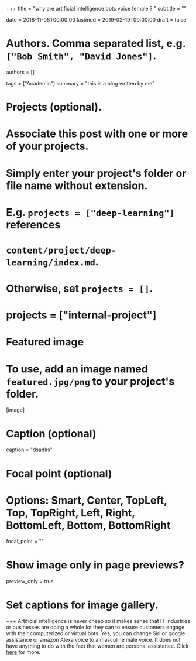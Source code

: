 +++
title = "why are artificial intelligence bots voice female ? "
subtitle = ""

date = 2018-11-08T00:00:00
lastmod = 2019-02-19T00:00:00
draft = false

# Authors. Comma separated list, e.g. `["Bob Smith", "David Jones"]`.
authors = []

tags = ["Academic"]
summary = "this is a blog written by me"

# Projects (optional).
#   Associate this post with one or more of your projects.
#   Simply enter your project's folder or file name without extension.
#   E.g. `projects = ["deep-learning"]` references 
#   `content/project/deep-learning/index.md`.
#   Otherwise, set `projects = []`.
# projects = ["internal-project"]

# Featured image
# To use, add an image named `featured.jpg/png` to your project's folder. 
[image]
  # Caption (optional)
  caption = "dsadks"

  # Focal point (optional)
  # Options: Smart, Center, TopLeft, Top, TopRight, Left, Right, BottomLeft, Bottom, BottomRight
  focal_point = ""

  # Show image only in page previews?
  preview_only = true

# Set captions for image gallery.

+++
Artificial intelligence is never cheap so it makes sense that IT industries or businesses are doing a whole lot they can to ensure customers engage with their computerized or virtual bots.
Yes, you can change Siri or google assistance or amazon Alexa voice to a masculine male voice. It does not have anything to do with the fact that women are personal assistance. Click <a href="https://hydrabase.weebly.com/blog/why-are-artificial-intelligence-bots-voice-female">here</a> for more.


